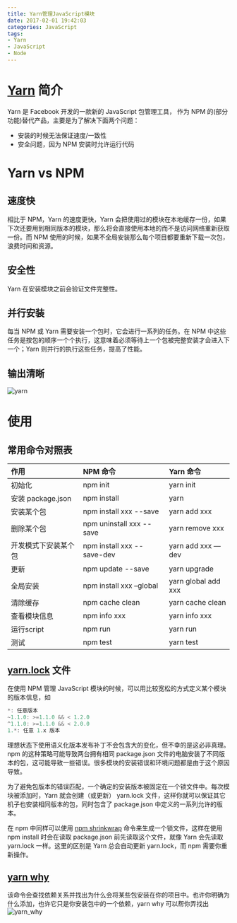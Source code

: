```yaml
---
title: Yarn管理JavaScript模块
date: 2017-02-01 19:42:03
categories: JavaScript
tags:
- Yarn
- JavaScript
- Node
---
```


# [Yarn](https://yarnpkg.com/) 简介

Yarn 是 Facebook 开发的一款新的 JavaScript 包管理工具， 作为 NPM 的(部分功能)替代产品，主要是为了解决下面两个问题：

- 安装的时候无法保证速度/一致性
- 安全问题，因为 NPM 安装时允许运行代码

<!-- more -->

# Yarn vs NPM

## 速度快

相比于 NPM，Yarn 的速度更快，Yarn 会把使用过的模块在本地缓存一份，如果下次还要用到相同版本的模块，那么将会直接使用本地的而不是访问网络重新获取一份。而 NPM 使用的时候，如果不全局安装那么每个项目都要重新下载一次包，浪费时间和资源。

## 安全性

Yarn 在安装模块之前会验证文件完整性。

## 并行安装

每当 NPM 或 Yarn 需要安装一个包时，它会进行一系列的任务。在 NPM 中这些任务是按包的顺序一个个执行，这意味着必须等待上一个包被完整安装才会进入下一个；Yarn 则并行的执行这些任务，提高了性能。

## 输出清晰

<img src="/assets/img/yarn.png" alt="yarn">

# 使用

## 常用命令对照表

|作用|NPM 命令|Yarn 命令|
| :-| :-|:-|
|初始化| npm init| yarn init|
|安装 package.json	|npm install	|yarn|
|安装某个包	|npm install xxx --save|	yarn add xxx|
|删除某个包|	npm uninstall xxx --save|	yarn remove xxx|
|开发模式下安装某个包|	npm install xxx --save-dev|	yarn add xxx —dev|
|更新	|npm update --save|	yarn upgrade|
|全局安装	|npm install xxx –global	|yarn global add xxx|
|清除缓存|npm cache clean|yarn cache clean|
|查看模块信息|npm info xxx|yarn info xxx|
|运行script|npm run|yarn run|
|测试|npm test|yarn test|

## [yarn.lock](https://yarnpkg.com/docs/configuration/#toc-use-yarn-lock-to-pin-your-dependencies) 文件

在使用 NPM 管理 JavaScript 模块的时候，可以用比较宽松的方式定义某个模块的版本信息，如

```javascript
*: 任意版本
~1.1.0: >=1.1.0 && < 1.2.0
^1.1.0: >=1.1.0 && < 2.0.0
1.*: 任意 1.x 版本
```
理想状态下使用语义化版本发布补丁不会包含大的变化，但不幸的是这必非真理。npm 的这种策略可能导致两台拥有相同 package.json 文件的电脑安装了不同版本的包，这可能导致一些错误。很多模块的安装错误和环境问题都是由于这个原因导致。

为了避免包版本的错误匹配，一个确定的安装版本被固定在一个锁文件中。每次模块被添加时，Yarn 就会创建（或更新） yarn.lock 文件，这样你就可以保证其它机子也安装相同版本的包，同时包含了 package.json 中定义的一系列允许的版本。

在 npm 中同样可以使用 [npm shrinkwrap](https://docs.npmjs.com/cli/shrinkwrap) 命令来生成一个锁文件，这样在使用 npm install 时会在读取 package.json 前先读取这个文件，就像 Yarn 会先读取 yarn.lock 一样。这里的区别是 Yarn 总会自动更新 yarn.lock，而 npm 需要你重新操作。

## [yarn why](https://yarnpkg.com/en/docs/cli/why)

该命令会查找依赖关系并找出为什么会将某些包安装在你的项目中。也许你明确为什么添加，也许它只是你安装包中的一个依赖，yarn why 可以帮你弄找出
<img src="/assets/img/yarn_why.png" alt="yarn_why">